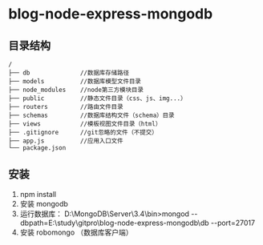 # blog-node-express-mongodb

## 目录结构
```
/
├── db              //数据库存储路径
├── models          //数据库模型文件目录
├── node_modules    //node第三方模块目录
├── public          //静态文件目录（css、js、img...）
├── routers         //路由文件目录
├── schemas         //数据库结构文件（schema）目录
├── views           //模板视图文件目录（html）
├── .gitignore      //git忽略的文件（不提交）
├── app.js          //应用入口文件
└── package.json
```
## 安装
1. npm install
2. 安装 mongodb
3. 运行数据库： D:\MongoDB\Server\3.4\bin>mongod --dbpath=E:\study\gitpro\blog-node-express-mongodb\db --port=27017
4. 安装 robomongo （数据库客户端）